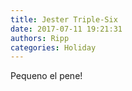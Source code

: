```yaml
---
title: Jester Triple-Six
date: 2017-07-11 19:21:31
authors: Ripp
categories: Holiday
---
```


 Pequeno el pene!